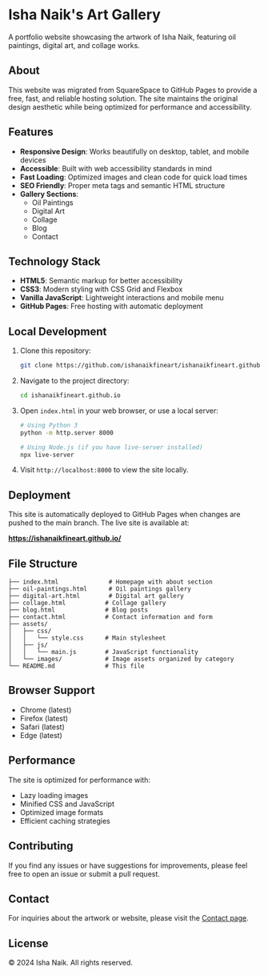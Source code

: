 # Isha Naik's Art Gallery

A portfolio website showcasing the artwork of Isha Naik, featuring oil paintings, digital art, and collage works.

## About

This website was migrated from SquareSpace to GitHub Pages to provide a free, fast, and reliable hosting solution. The site maintains the original design aesthetic while being optimized for performance and accessibility.

## Features

- **Responsive Design**: Works beautifully on desktop, tablet, and mobile devices
- **Accessible**: Built with web accessibility standards in mind
- **Fast Loading**: Optimized images and clean code for quick load times
- **SEO Friendly**: Proper meta tags and semantic HTML structure
- **Gallery Sections**: 
  - Oil Paintings
  - Digital Art
  - Collage
  - Blog
  - Contact

## Technology Stack

- **HTML5**: Semantic markup for better accessibility
- **CSS3**: Modern styling with CSS Grid and Flexbox
- **Vanilla JavaScript**: Lightweight interactions and mobile menu
- **GitHub Pages**: Free hosting with automatic deployment

## Local Development

1. Clone this repository:
   ```bash
   git clone https://github.com/ishanaikfineart/ishanaikfineart.github.io.git
   ```

2. Navigate to the project directory:
   ```bash
   cd ishanaikfineart.github.io
   ```

3. Open `index.html` in your web browser, or use a local server:
   ```bash
   # Using Python 3
   python -m http.server 8000
   
   # Using Node.js (if you have live-server installed)
   npx live-server
   ```

4. Visit `http://localhost:8000` to view the site locally.

## Deployment

This site is automatically deployed to GitHub Pages when changes are pushed to the main branch. The live site is available at:

**https://ishanaikfineart.github.io/**

## File Structure

```
├── index.html              # Homepage with about section
├── oil-paintings.html      # Oil paintings gallery
├── digital-art.html        # Digital art gallery
├── collage.html           # Collage gallery
├── blog.html              # Blog posts
├── contact.html           # Contact information and form
├── assets/
│   ├── css/
│   │   └── style.css      # Main stylesheet
│   ├── js/
│   │   └── main.js        # JavaScript functionality
│   └── images/            # Image assets organized by category
└── README.md              # This file
```

## Browser Support

- Chrome (latest)
- Firefox (latest)
- Safari (latest)
- Edge (latest)

## Performance

The site is optimized for performance with:
- Lazy loading images
- Minified CSS and JavaScript
- Optimized image formats
- Efficient caching strategies

## Contributing

If you find any issues or have suggestions for improvements, please feel free to open an issue or submit a pull request.

## Contact

For inquiries about the artwork or website, please visit the [Contact page](https://ishanaikfineart.github.io/contact.html).

## License

© 2024 Isha Naik. All rights reserved. 